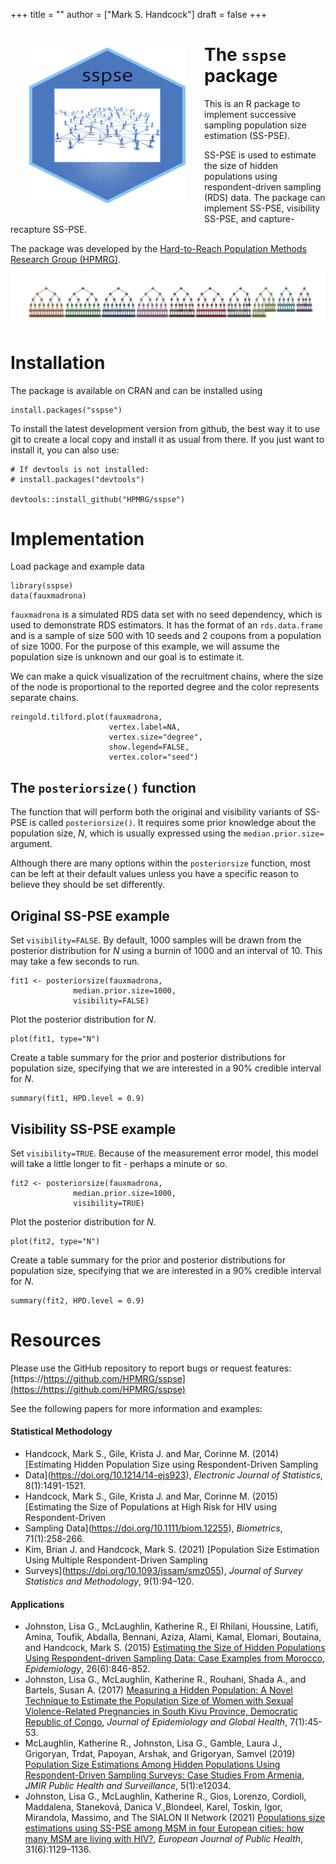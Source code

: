 +++
title = ""
author = ["Mark S. Handcock"]
draft = false
+++

<img src="/img/sspse_hl.png" align="left" width="250" height="250" style="padding:30px;" alt="RDS network"/>

# The `sspse` package

This is an R package to implement successive sampling population size estimation (SS-PSE).

SS-PSE is used to estimate the size of hidden populations using respondent-driven sampling (RDS) data. The package can implement SS-PSE,
visibility SS-PSE, and capture-recapture SS-PSE. 

The package was developed by the [Hard-to-Reach Population Methods Research Group (HPMRG)](https://HPMRG.github.io).

<img src="/img/fauxmadrona_recplot.jpeg" width = 900 alt="sspse banner"/>

# Installation

The package is available on CRAN and can be installed using

```{r}
install.packages("sspse")
```

To install the latest development version from github, the best way it to use git to create a local copy and install it as usual from there. If
you just want to install it, you can also use:

```{r}
# If devtools is not installed:
# install.packages("devtools")

devtools::install_github("HPMRG/sspse")
```

# Implementation

Load package and example data

```
library(sspse)
data(fauxmadrona)
```

`fauxmadrona` is a simulated RDS data set with no seed dependency, which is used to demonstrate RDS estimators. It has the format of an
`rds.data.frame` and is a sample of size 500 with 10 seeds and 2 coupons from a population of size 1000. For the purpose of this example, we
will assume the population size is unknown and our goal is to estimate it.

We can make a quick visualization of the recruitment chains, where the size of the node is proportional to the reported degree and the color
represents separate chains.

```{r}
reingold.tilford.plot(fauxmadrona, 
                      vertex.label=NA, 
                      vertex.size="degree",
                      show.legend=FALSE,
                      vertex.color="seed")
```

## The `posteriorsize()` function

The function that will perform both the original and visibility variants of SS-PSE is called `posteriorsize()`. It requires some prior knowledge
about the population size, $N$, which is usually expressed using the `median.prior.size=` argument. 

Although there are many options within the `posteriorsize` function, most can be left at their default values unless you have a specific reason
to believe they should be set differently.

## Original SS-PSE example

Set `visibility=FALSE`. By default, 1000 samples will be drawn from the posterior distribution for $N$ using a burnin of 1000 and an interval of
10. This may take a few seconds to run.

```
fit1 <- posteriorsize(fauxmadrona, 
              median.prior.size=1000,
              visibility=FALSE)
```

Plot the posterior distribution for $N$.

```
plot(fit1, type="N")
```

Create a table summary for the prior and posterior distributions for population size, specifying that we are interested in a 90% credible
interval for $N$.

```
summary(fit1, HPD.level = 0.9)
```

## Visibility SS-PSE example

Set `visibility=TRUE`. Because of the measurement error model, this model will take a little longer to fit - perhaps a minute or so.

```
fit2 <- posteriorsize(fauxmadrona, 
              median.prior.size=1000,
              visibility=TRUE)
```

Plot the posterior distribution for $N$.

```
plot(fit2, type="N")
```

Create a table summary for the prior and posterior distributions for population size, specifying that we are interested in a 90% credible
interval for $N$.

```
summary(fit2, HPD.level = 0.9)
```

# Resources

Please use the GitHub repository to report bugs or request features:
[https://https://github.com/HPMRG/sspse](https://https://github.com/HPMRG/sspse)

<!-- A more detailed vignette with information on measurement error and diagnostics can be found here: [[link to katie's page]] -->

See the following papers for more information and examples:

#### Statistical Methodology

* Handcock, Mark S., Gile, Krista J. and Mar, Corinne M. (2014) [Estimating Hidden Population Size using Respondent-Driven Sampling
* Data](https://doi.org/10.1214/14-ejs923), *Electronic Journal of Statistics*, 8(1):1491-1521.
* Handcock, Mark S., Gile, Krista J. and Mar, Corinne M. (2015) [Estimating the Size of Populations at High Risk for HIV using Respondent-Driven
* Sampling Data](https://doi.org/10.1111/biom.12255), *Biometrics*, 71(1):258-266.
* Kim, Brian J. and Handcock, Mark S. (2021) [Population Size Estimation Using Multiple Respondent-Driven Sampling
* Surveys](https://doi.org/10.1093/jssam/smz055), *Journal of Survey Statistics and Methodology*, 9(1):94–120.

#### Applications

* Johnston, Lisa G., McLaughlin, Katherine R., El Rhilani, Houssine, Latifi, Amina, Toufik, Abdalla, Bennani, Aziza, Alami, Kamal, Elomari,
  Boutaina, and Handcock, Mark S. (2015) [Estimating the Size of Hidden Populations Using Respondent-driven Sampling Data: Case Examples from
  Morocco](https://doi.org/10.1097/EDE.0000000000000362), *Epidemiology*, 26(6):846-852.
* Johnston, Lisa G., McLaughlin, Katherine R., Rouhani, Shada A., and Bartels, Susan A. (2017) [Measuring a Hidden Population: A Novel Technique
  to Estimate the Population Size of Women with Sexual Violence-Related Pregnancies in South Kivu Province, Democratic Republic of
  Congo](https://doi.org/10.1016/j.jegh.2016.08.003), *Journal of Epidemiology and Global Health*, 7(1):45-53.
* McLaughlin, Katherine R., Johnston, Lisa G., Gamble, Laura J., Grigoryan, Trdat, Papoyan, Arshak, and Grigoryan, Samvel (2019) [Population
  Size Estimations Among Hidden Populations Using Respondent-Driven Sampling Surveys: Case Studies From Armenia](https://doi.org/10.2196/12034),
  *JMIR Public Health and Surveillance*, 5(1):e12034.
* Johnston, Lisa G., McLaughlin, Katherine R., Gios, Lorenzo, Cordioli, Maddalena, Staneková, Danica V.,Blondeel, Karel, Toskin, Igor,
  Mirandola, Massimo, and The SIALON II Network (2021) [Populations size estimations using SS-PSE among MSM in four European cities: how many
  MSM are living with HIV?](https://doi.org/10.1093/eurpub/ckab148), *European Journal of Public Health*, 31(6):1129–1136.

